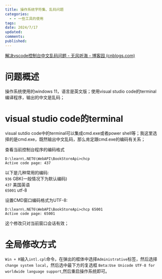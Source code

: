 ```yaml
---
title: 操作系统字符集、乱码问题
categories:
  - - 一些工具的使用
tags: 
date: 2024/7/17
updated: 
comments: 
published:
---
```

[解决vscode控制台中文乱码问题 - 无风听海 - 博客园 (cnblogs.com)](https://www.cnblogs.com/wufengtinghai/p/17397829.html)
# 问题概述

操作系统使用的windows 11，语言是英文版；使用visual studio code的terminal编译程序，输出的中文是乱码；
# visual studio code的terminal

visual sutdio code中的terminal可以集成cmd.exe或者power shell等；我这里选择的是cmd.exe，既然输出中文乱码，那么肯定跟cmd.exe的编码有关系；

查看当前控制台程序的编码格式
```dos
D:\learn\.NET6\WebAPI\BookStoreApi>chcp
Active code page: 437
```
以下是几种常用的编码:  
`936` GBK(一般情况下为默认编码)  
`437` 美国英语  
`65001` utf-8

设置CMD窗口编码格式为UTF-8:
```dos
D:\learn\.NET6\WebAPI\BookStoreApi>chcp 65001
Active code page: 65001
```
这个修改只对当前窗口会话有效；

# 全局修改方式

`Win + R`输入`intl.cpl`命令，在弹出的框体中选择`Administrative`标签，然后选择`change system local`，然后选中最下方的复选框 `Beta:Use Unicode UTF-8 for worldwide language support`,然后重启操作系统即可。